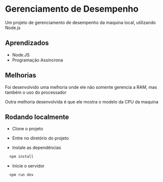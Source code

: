 # Gerenciamento de Desempenho

Um projeto de gerenciamento de desempenho da maquina local, utilizando Node.js

## Aprendizados

- Node.JS
- Programação Assincrona

## Melhorias

Foi desenvolvido uma melhoria onde ele não somente gerencia a RAM, mas também o uso do processador

Outra melhoria desenvolvida é que ele mostra o modelo da CPU da maquina

## Rodando localmente

- Clone o projeto

- Entre no diretório do projeto

- Instale as dependências

```bash
  npm install
```

- Inicie o servidor

```bash
  npm run dev
```

